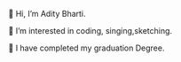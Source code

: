  👋 Hi, I’m Adity Bharti.
 
 👀 I’m interested in coding, singing,sketching. 
 
 🌱 I have completed my graduation Degree.

 



